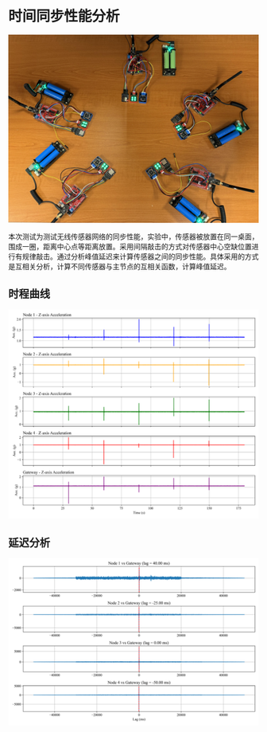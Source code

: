 # 时间同步性能分析

![](time-sync.jpg)

本次测试为测试无线传感器网络的同步性能，实验中，传感器被放置在同一桌面，围成一圈，距离中心点等距离放置。采用间隔敲击的方式对传感器中心空缺位置进行有规律敲击。通过分析峰值延迟来计算传感器之间的同步性能。具体采用的方式是互相关分析，计算不同传感器与主节点的互相关函数，计算峰值延迟。

## 时程曲线

![](acceleration_signals.png)

## 延迟分析

![](cross_correlation_lags.png)